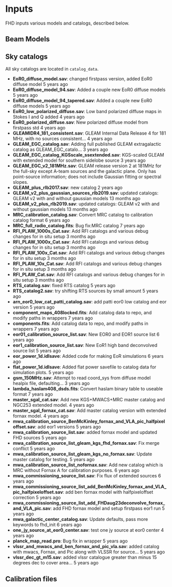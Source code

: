 # Inputs <br />
FHD inputs various models and catalogs, described below.

## Beam Models <br />

## Sky catalogs <br />
All sky catalogs are located in `catalog_data`.

* **EoR0_diffuse_model.sav**:	changed firstpass version, added EoR0 diffuse model	5 years ago
* **EoR0_diffuse_model_94.sav**:	Added a couple new EoR0 diffuse models	5 years ago
* **EoR0_diffuse_model_94_tapered.sav**:	Added a couple new EoR0 diffuse models	5 years ago
* **EoR0_low_polarized_diffuse.sav**:	Low band polarized diffuse maps in Stokes I and Q added	4 years ago
* **EoR0_polarized_diffuse.sav**:	New polarized diffuse model from firstpass std	4 years ago
* **GLEAMIDR4_181_consistent.sav**:	GLEAM Internal Data Release 4 for 181 MHz, with no sources consistent…	4 years ago
* **GLEAM_EGC_catalog.sav**:	Adding full published GLEAM extragalactic catalog as GLEAM_EGC_catalo…	3 years ago
* **GLEAM_EGC_catalog_KGSscale_ssextended.sav**:	KGS-scaled GLEAM with extended model for southern sidelobe source	3 years ago
* **GLEAM_EGC_v2_181MHz.sav**:	GLEAM release version 2 at 181MHz for the full-sky except A-team sources and the galactic plane. Only has point-source information; does not include Gaussian fitting or spectral slopes.
* **GLEAM_plus_rlb2017.sav**:	new catalog	2 years ago
* **GLEAM_v2_plus_gaussian_sources_rlb2019.sav**:	updated catalogs: GLEAM v2 with and without gaussian models	13 months ago
* **GLEAM_v2_plus_rlb2019.sav**:	updated catalogs: GLEAM v2 with and without gaussian models	13 months ago
* **MRC_calibration_catalog.sav**:	Convert MRC catalog to calibration catalog format	6 years ago
* **MRC_full_radio_catalog.fits**:	Bug fix:MRC catalog	7 years ago
* **RFI_PLAW_1000s_Cat.sav**:	Add RFI catalogs and various debug changes for in situ setup	3 months ago
* **RFI_PLAW_1000x_Cat.sav**:	Add RFI catalogs and various debug changes for in situ setup	3 months ago
* **RFI_PLAW_100x_Cat.sav**:	Add RFI catalogs and various debug changes for in situ setup	3 months ago
* **RFI_PLAW_10x_Cat.sav**:	Add RFI catalogs and various debug changes for in situ setup	3 months ago
* **RFI_PLAW_Cat.sav**:	Add RFI catalogs and various debug changes for in situ setup	3 months ago
* **RTS_catalog.sav**:	fixed RTS catalog	5 years ago
* **RTS_catalog2.sav**:	try shifting RTS sources by small amount	5 years ago
* **arn_eor0_low_cat_patti_catalog.sav**:	add patti eor0 low catalog and eor version	5 years ago
* **component_maps_408locked.fits**:	Add catalog data to repo, and modify paths in wrappers	7 years ago
* **components.fits**:	Add catalog data to repo, and modify paths in wrappers	7 years ago
* **eor01_calibration_source_list.sav**:	New EOR0 and EOR1 source list	6 years ago
* **eor1_calibration_source_list.sav**:	New EoR1 high band deconvolved source list	5 years ago
* **eor_power_1d.idlsave**:	Added code for making EoR simulations	6 years ago
* **flat_power_1d.idlsave**:	Added flat power savefile to catalog data for simulation plots.	5 years ago
* **gsm_150MHz.sav**:	Attempt to read coord_sys from diffuse model healpix file, defaulting…	3 years ago
* **lambda_haslam408_dsds.fits**:	Convert haslam binary table to useable format	7 years ago
* **master_sgal_cat.sav**:	Add new KGS+MWACS+MRC master catalog and NGC253 extended model.	4 years ago
* **master_sgal_fornax_cat.sav**:	Add master catalog version with extended fornax model.	4 years ago
* **mwa_calibration_source_BenMcKinley_fornax_and_VLA_pic_halfpixeloffset.sav**:	add eor1 versions	5 years ago
* **mwa_calibration_source_list.sav**:	added fornax model and updated FHD sources	5 years ago
* **mwa_calibration_source_list_gleam_kgs_fhd_fornax.sav**:	Fix merge conflict	5 years ago
* **mwa_calibration_source_list_gleam_kgs_no_fornax.sav**:	Update master catalog for testing.	5 years ago
* **mwa_calibration_source_list_nofornax.sav**:	Add new catalog which is MRC without Fornax A for calibration purposes.	6 years ago
* **mwa_commissioning_source_list.sav**:	Fix flux of extended sources	6 years ago
* **mwa_commissioning_source_list_add_BenMcKinley_fornax_and_VLA_pic_halfpixeloffset.sav**:	add ben fornax model with halfpixeloffset correction	5 years ago
* **mwa_commissioning_source_list_add_FHDaug23deconvolve_fornax_and_VLA_pic.sav**:	add FHD fornax model and setup firstpass eor1 run	5 years ago
* **mwa_galactic_center_catalog.sav**:	Update defaults, pass more keywords to fhd_init	6 years ago
* **one_jy_source_at_eor0_center.sav**:	test one jy source at eor0 center	4 years ago
* **planck_map_read.pro**:	Bug fix in wrapper	5 years ago
* **vlssr_and_mwacs_and_ben_fornax_and_pic_vla.sav**:	added catalog with mwacs, Fornax, and Pic along with VLSSR for source…	5 years ago
* **vlssr_dec_gt_m15.sav**:	added vlssr catalogue greater than minus 15 degrees dec to cover area…	5 years ago


## Calibration files <br />
